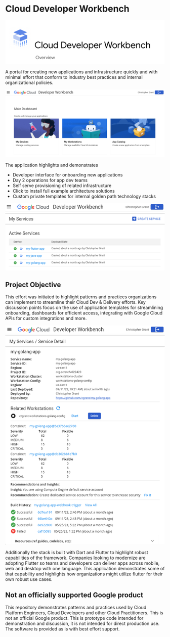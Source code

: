 # Cloud Developer Workbench
![ ](docs/img/../development/img/OverviewScreenshot.png)

A portal for creating new applications and infrastructure quickly and with minimal effort that conform to industry best practices and internal organizational policies.

![Developer Portal - Main Dashboard](docs/img/home-page.png)


The application highlights and demonstrates

- Developer interface for onboarding new applications
- Day 2 operations for app dev teams
- Self serve provisioning of related infrastructure
- Click to install full example architecture solutions
- Custom private templates for internal golden path technology stacks

![Alt text](docs/img/services-list-page.png)

## Project Objective

This effort was initiated to highlight patterns and practices organizations can implement to streamline their Cloud Dev & Delivery efforts. Key discussion points focus on the use of application templates for streamlining onboarding, dashboards for efficient access, integrating with Google Cloud APIs for custom integrations and more.

![ ](docs/img/services-detail-page.png)

Additionally the stack is built with Dart and Flutter to highlight robust capabilities of the framework. Companies looking to modernize are adopting Flutter so teams and developers can deliver apps across mobile, web and desktop with one language. This application demonstrates some of that capability and highlights how organizations might utilize flutter for their own robust use cases.

## Not an officially supported Google product

This repository demonstrates patterns and practices used by Cloud Platform Engineers, Cloud Developers and other Cloud Practitioners. This is not an official Google product.  This is prototype code intended for demonstration and discussion, it is not intended for direct production use. The software is provided as is with best effort support.
